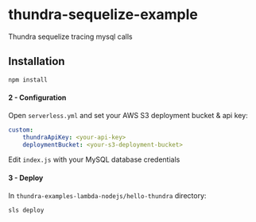 # thundra-sequelize-example
Thundra sequelize tracing mysql calls

## Installation

```bash
npm install
```

#### 2 - Configuration

Open `serverless.yml` and set your AWS S3 deployment bucket & api key:

```yml
custom:
    thundraApiKey: <your-api-key>
    deploymentBucket: <your-s3-deployment-bucket>
```    
    
Edit `index.js` with your MySQL database credentials
    
#### 3 - Deploy

In `thundra-examples-lambda-nodejs/hello-thundra` directory:

```bash
sls deploy
```
    
